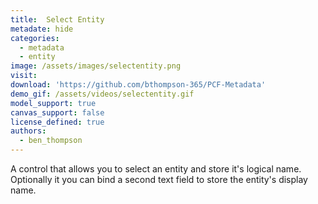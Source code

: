 ```yaml
---
title:  Select Entity
metadate: hide
categories:
  - metadata
  - entity
image: /assets/images/selectentity.png
visit: 
download: 'https://github.com/bthompson-365/PCF-Metadata'
demo_gif: /assets/videos/selectentity.gif
model_support: true
canvas_support: false
license_defined: true
authors:
  - ben_thompson
---
```

A control that allows you to select an entity and store it's logical name. Optionally it you can bind a second text field to store the entity's display name.
